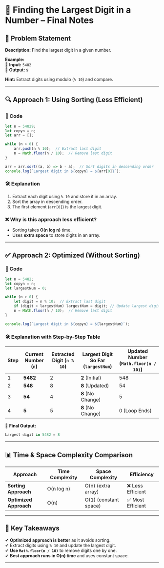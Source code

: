 # **📌 Finding the Largest Digit in a Number – Final Notes**  

## **📖 Problem Statement**
**Description:** Find the largest digit in a given number.  

**Example:**  
🔹 **Input:** `5482`  
🔹 **Output:** `9`  

**Hint:** Extract digits using modulo (`% 10`) and compare.

---

## **🔍 Approach 1: Using Sorting (Less Efficient)**
### **📝 Code**
```js
let n = 54829;
let copyn = n;
let arr = [];

while (n > 0) {
    arr.push(n % 10);  // Extract last digit
    n = Math.floor(n / 10);  // Remove last digit
}

arr = arr.sort((a, b) => b - a);  // Sort digits in descending order
console.log(`Largest digit in ${copyn} = ${arr[0]}`);
```

### **🛠️ Explanation**
1. Extract each digit using `% 10` and store it in an array.
2. Sort the array in descending order.
3. The first element (`arr[0]`) is the largest digit.

### **❌ Why is this approach less efficient?**
- Sorting takes **O(n log n)** time.
- Uses **extra space** to store digits in an array.

---

## **✅ Approach 2: Optimized (Without Sorting)**
### **📝 Code**
```js
let n = 5482;
let copyn = n;
let largestNum = 0;

while (n > 0) {
    let digit = n % 10;  // Extract last digit
    if (digit > largestNum) largestNum = digit; // Update largest digit
    n = Math.floor(n / 10);  // Remove last digit
}

console.log(`Largest digit in ${copyn} = ${largestNum}`);
```

### **🛠️ Explanation with Step-by-Step Table**

| **Step** | **Current Number (`n`)** | **Extracted Digit (`n % 10`)** | **Largest Digit So Far (`largestNum`)** | **Updated Number (`Math.floor(n / 10)`)** |
|---------|----------------|---------------------|-----------------------------|------------------|
| 1       | **5482**       | 2                   | **2** (Initial)              | 548              |
| 2       | **548**        | 8                   | **8** (Updated)              | 54               |
| 3       | **54**         | 4                   | **8** (No Change)            | 5                |
| 4       | **5**          | 5                   | **8** (No Change)            | 0 (Loop Ends)    |

🔹 **Final Output:**  
```js
Largest digit in 5482 = 8
```

---

## **📊 Time & Space Complexity Comparison**
| Approach | Time Complexity | Space Complexity | Efficiency |
|----------|---------------|-----------------|------------|
| **Sorting Approach** | O(n log n) | O(n) (extra array) | ❌ Less Efficient |
| **Optimized Approach** | O(n) | O(1) (constant space) | ✅ Most Efficient |

---

## **🎯 Key Takeaways**
✔ **Optimized approach is better** as it avoids sorting.  
✔ Extract digits using `% 10` and update the largest digit.  
✔ **Use `Math.floor(n / 10)`** to remove digits one by one.  
✔ **Best approach runs in O(n) time** and uses constant space.  

---